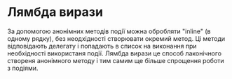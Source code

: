 # Лямбда вирази

За допомогою анонімних методів події можна обробляти "inline" (в одному рядку), без неодхідності створювати окремий метод. Ці методи відповідають делегату і попадають в список на виконання при необхідності використаня події.
Лямбда вирази це способ лаконічного створеня анонімного методу і тим самим ще більше спрощення роботи з подіями.
 